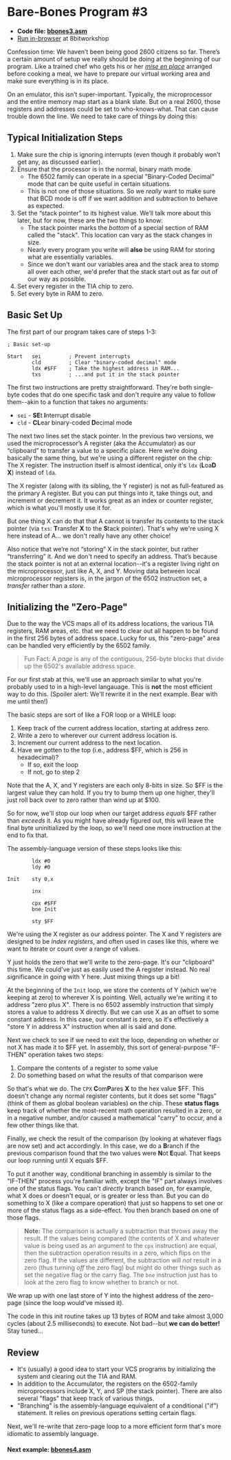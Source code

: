 # Bare-Bones Program #3

* **Code file: [bbones3.asm](./bbones3.asm "Link to source code file for bbones3.asm")**
* [Run in-browser](https://8bitworkshop.com/v3.3.0/embed.html?p=vcs&r=TFpHAAAQAAAAAGV%2FXxT7AQECAwR42KL%2FmqIAoACUAOiKyf%2FQ%2BIQAqSqFCUwT8P8EHwQfBB8EHwQfBB8EHwQfBB8EHwQfBB8EHwQfBB8EHwQfBB8EHwQfBB8EHwQfBB8EHwQfBB8EHwQfBB8EHwQeBBcA8ADw "Link to in-browser emulation of bbones3.asm") at 8bitworkshop
  
  
Confession time: We haven’t been being good 2600 citizens so far. There’s a certain amount of setup we really should be doing at the beginning of our program. Like a trained chef who gets his or her [*mise en place*](https://en.wikipedia.org/wiki/Mise_en_place "Wikipedia article on mise en place") arranged before cooking a meal, we have to prepare our virtual working area and make sure everything is in its place.

On an emulator, this isn’t super-important. Typically, the microprocessor and the entire memory map start as a blank slate. But on a real 2600, those registers and addresses could be set to who-knows-what. That can cause trouble down the line. We need to take care of things by doing this:

## Typical Initialization Steps

1. Make sure the chip is ignoring interrupts (even though it probably won’t get any, as discussed earlier).
1. Ensure that the processor is in the normal, binary math mode.
   * The 6502 family can operate in a special "Binary-Coded Decimal" mode that can be quite useful in certain situations.
   * This is not one of those situations. So we *really* want to make sure that BCD mode is off if we want addition and subtraction to behave as expected.
1. Set the “stack pointer” to its highest value. We’ll talk more about this later, but for now, these are the two things to know:
   * The stack pointer marks the *bottom* of a special section of RAM called the "stack". This location can vary as the stack changes in size.
   * Nearly every program you write will **also** be using RAM for storing what are essentially variables.
   * Since we don't want our variables area and the stack area to stomp all over each other, we'd prefer that the stack start out as far out of our way as possible.
1. Set every register in the TIA chip to zero.
1. Set every byte in RAM to zero.

## Basic Set Up

The first part of our program takes care of steps 1-3:

```assembly
; Basic set-up

Start   sei         ; Prevent interrupts
        cld         ; Clear "binary-coded decimal" mode
        ldx #$FF    ; Take the highest address in RAM...
        txs         ; ...and put it in the stack pointer
```

The first two instructions are pretty straightforward. They're both single-byte codes that do one specific task and don't require any value to follow them--akin to a function that takes no arguments:

   * `sei` - **SE**t **I**nterrupt disable
   * `cld` - **CL**ear binary-coded **D**ecimal mode

The next two lines set the stack pointer. In the previous two versions, we used the microprocessor’s A register (aka the Accumulator) as our “clipboard” to transfer a value to a specific place. Here we’re doing basically the same thing, but we're using a different register on the chip: The X register. The instruction itself is almost identical, only it's `ldx` (**L**oa**D** **X**) instead of `lda`.

The X register (along with its sibling, the Y register) is not as full-featured as the primary A register. But you can put things into it, take things out, and increment or decrement it. It works great as an index or counter register, which is what you'll mostly use it for.

But one thing X can do that that A cannot is transfer its contents to the stack pointer (via `txs`: **T**ransfer **X** to the **S**tack pointer). That's why we're using X here instead of A... we don't really have any other choice!

Also notice that we’re not “storing” X in the stack pointer, but rather “transferring” it. And we don't need to specify an address. That’s because the stack pointer is not at an external location--it's a register living right on the microprocessor, just like A, X, and Y. Moving data between local microprocessor registers is, in the jargon of the 6502 instruction set, a *transfer* rather than a *store*.

## Initializing the "Zero-Page"

Due to the way the VCS maps all of its address locations, the various TIA registers, RAM areas, etc. that we need to clear out all happen to be found in the first 256 bytes of address space. Lucky for us, this "zero-page" area can be handled very efficiently by the 6502 family.

> Fun Fact: A *page* is any of the contiguous, 256-byte blocks that divide up the 6502's available address space.

For our first stab at this, we'll use an approach similar to what you're probably used to in a high-level langauage. This is **not** the most efficient way to do this. (Spoiler alert: We'll rewrite it in the next example. Bear with me until then!)

The basic steps are sort of like a FOR loop or a WHILE loop:

1. Keep track of the current address location, starting at address zero.
2. Write a zero to wherever our current address location is.
3. Increment our current address to the next location.
4. Have we gotten to the top (i.e., address $FF, which is 256 in hexadecimal)?
   * If so, exit the loop
   * If not, go to step 2

Note that the A, X, and Y registers are each only 8-bits in size. So $FF is the largest value they can hold. If you try to bump them up one higher, they'll just roll back over to zero rather than wind up at $100.

So for now, we'll stop our loop when our target address *equals* $FF rather than *exceeds* it. As you might have already figured out, this will leave the final byte uninitialized by the loop, so we'll need one more instruction at the end to fix that.

The assembly-language version of these steps looks like this:

```assembly
        ldx #0 
        ldy #0
        
Init    sty 0,x

        inx

        cpx #$FF
        bne Init
        
        sty $FF
```

We're using the X register as our address pointer. The X and Y registers are designed to be *index registers*, and often used in cases like this, where we want to iterate or count over a range of values.

Y just holds the zero that we'll write to the zero-page. It's our "clipboard" this time. We could've just as easily used the A register instead. No real significance in going with Y here. Just mixing things up a bit!

At the beginning of the `Init` loop, we store the contents of Y (which we're keeping at zero) to wherever X is pointing. Well, actually we're writing it to address "zero plus X". There is no 6502 assembly instruction that simply stores a value to address X directly. But we can use X as an offset to some constant address. In this case, our constant is zero, so it's effectively a "store Y in address X" instruction when all is said and done.

Next we check to see if we need to exit the loop, depending on whether or not X has made it to $FF yet. In assembly, this sort of general-purpose "IF-THEN" operation takes two steps:

1. Compare the contents of a register to some value
1. Do something based on what the results of that comparison were

So that's what we do. The `CPX` **C**om**P**ares **X** to the hex value $FF. This doesn't change any normal register contents, but it does set some "flags" (think of them as global boolean variables) on the chip. These **status flags** keep track of whether the most-recent math operation resulted in a zero, or in a negative number, and/or caused a mathematical "carry" to occur, and a few other things like that.

Finally, we check the result of the comparison (by looking at whatever flags are now set) and act accordingly. In this case, we do a **B**ranch if the previous comparison found that the two values were **N**ot **E**qual. That keeps our loop running until X equals $FF.

To put it another way, conditional branching in assembly is similar to the "IF-THEN" process you're familiar with, except the "IF" part always involves one of the status flags. You can't *directly* branch based on, for example, what X does or doesn't equal, or is greater or less than. But you can do something to X (like a compare operation) that just so happens to set one or more of the status flags as a side-effect. You then branch based on one of those flags.

> **Note:** The comparison is actually a subtraction that throws away the result. If the values being compared (the contents of X and whatever value is being used as an argument to the `cpx` instruction) are equal, then the subtraction operation results in a zero, which flips on the zero flag. If the values are different, the subtraction will *not* result in a zero (thus turning *off* the zero flag) but might do other things such as set the negative flag or the carry flag. The `bne` instruction just has to look at the zero flag to know whether to branch or not.

We wrap up with one last store of Y into the highest address of the zero-page (since the loop would've missed it).

The code in this init routine takes up 13 bytes of ROM and take almost 3,000 cycles (about 2.5 milliseconds) to execute. Not bad--but **we can do better!** Stay tuned...



## Review

* It's (usually) a good idea to start your VCS programs by initializing the system and clearing out the TIA and RAM.
* In addition to the Accumulator, the registers on the 6502-family microprocessors include X, Y, and SP (the stack pointer). There are also several "flags" that keep track of various things.
* "Branching" is the assembly-language equivalent of a conditional ("if") statement. It relies on previous operations setting certain flags.

Next, we'll re-write that zero-page loop to a more efficient form that's more idiomatic to assembly language.

#### Next example: [bbones4.asm](./bbones4.md)

